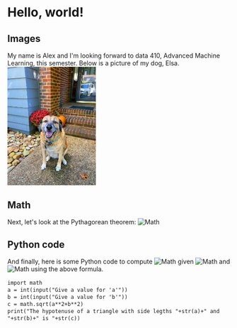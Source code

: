 # Hello, world!
## Images
My name is Alex and I'm looking forward to data 410, Advanced Machine Learning, this semester. Below is a picture of my dog, Elsa.<br/>
<img src="./elsa.jpg" width="200"><br/>
## Math
Next, let's look at the Pythagorean theorem: ![Math](https://render.githubusercontent.com/render/math?math=a^2%2Bb^2=c^2)<br/>
## Python code
And finally, here is some Python code to compute ![Math](https://render.githubusercontent.com/render/math?math=c) given ![Math](https://render.githubusercontent.com/render/math?math=a) and ![Math](https://render.githubusercontent.com/render/math?math=b) using the above formula.
```
import math
a = int(input("Give a value for 'a'"))
b = int(input("Give a value for 'b'"))
c = math.sqrt(a**2+b**2)
print("The hypotenuse of a triangle with side legths "+str(a)+" and "+str(b)+" is "+str(c))
```

